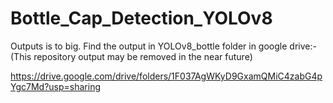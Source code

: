 # Bottle_Cap_Detection_YOLOv8

Outputs is to big. Find the output in YOLOv8_bottle folder in google drive:- 
(This repository output may be removed in the near future)

https://drive.google.com/drive/folders/1F037AgWKyD9GxamQMiC4zabG4pYgc7Md?usp=sharing

